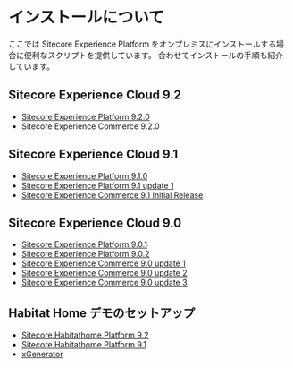 #  インストールについて
ここでは Sitecore Experience Platform をオンプレミスにインストールする場合に便利なスクリプトを提供しています。
合わせてインストールの手順も紹介しています。

## Sitecore Experience Cloud 9.2
* [Sitecore Experience Platform 9.2.0](92/Sitecore-Experience-Platform-920.md)
* Sitecore Experience Commerce 9.2.0

## Sitecore Experience Cloud 9.1
* [Sitecore Experience Platform 9.1.0](91/Sitecore-Experience-Platform-910.md)
* [Sitecore Experience Platform 9.1 update 1](91/Sitecore-Experience-Platform-911.md)
* [Sitecore Experience Commerce 9.1 Initial Release](91/Sitecore-Experience-Commerce-910.md)

## Sitecore Experience Cloud 9.0
* [Sitecore Experience Platform 9.0.1](90/Sitecore-Experience-Platform-901.md)
* [Sitecore Experience Platform 9.0.2](90/Sitecore-Experience-Platform-902.md)
* [Sitecore Experience Commerce 9.0 update 1](90/Sitecore-Experience-Commerce-901.md)
* [Sitecore Experience Commerce 9.0 update 2](90/Sitecore-Experience-Commerce-902.md)
* [Sitecore Experience Commerce 9.0 update 3](90/Sitecore-Experience-Commerce-903.md)

## Habitat Home デモのセットアップ

* [Sitecore.Habitathome.Platform 9.2](HabitatHome/HabitatHomeXP92.md)
* [Sitecore.Habitathome.Platform 9.1](HabitatHome/HabitatHomeXP91.md)
* [xGenerator](xGenerator/README.md)
